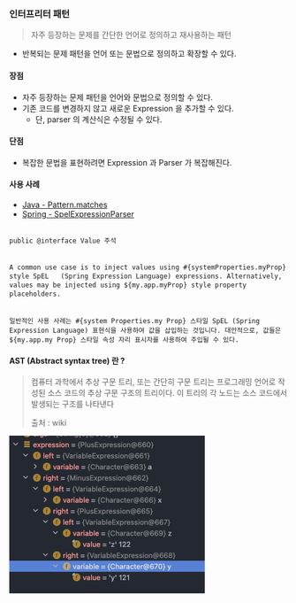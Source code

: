 ### 인터프리터 패턴
> 자주 등장하는 문제를 간단한 언어로 정의하고 재사용하는 패턴

- 반복되는 문제 패턴을 언어 또는 문법으로 정의하고 확장할 수 있다.

#### 장점
- 자주 등장하는 문제 패턴을 언어와 문법으로 정의할 수 있다.
- 기존 코드를 변경하지 않고 새로운 Expression 을 추가할 수 있다.
  - 단, parser 의 계산식은 수정될 수 있다.

#### 단점
- 복잡한 문법을 표현하려면 Expression 과 Parser 가 복잡해진다.

#### 사용 사례
- [Java - Pattern.matches](./java/InterpreterInJava.java)
- [Spring - SpelExpressionParser](./java/MyService.java)

```

public @interface Value 주석


A common use case is to inject values using #{systemProperties.myProp} style SpEL   (Spring Expression Language) expressions. Alternatively, values may be injected using ${my.app.myProp} style property placeholders.


일반적인 사용 사례는 #{system Properties.my Prop} 스타일 SpEL (Spring Expression Language) 표현식을 사용하여 값을 삽입하는 것입니다. 대안적으로, 값들은 ${my.app.my Prop} 스타일 속성 자리 표시자를 사용하여 주입될 수 있다.
```


#### AST (Abstract syntax tree) 란 ?
> 컴퓨터 과학에서 추상 구문 트리, 또는 간단히 구문 트리는 프로그래밍 언어로 작성된 소스 코드의 추상 구문 구조의 트리이다. 이 트리의 각 노드는 소스 코드에서 발생되는 구조를 나타낸다   
>  
> 출처 : wiki

![img_1.png](img_1.png)